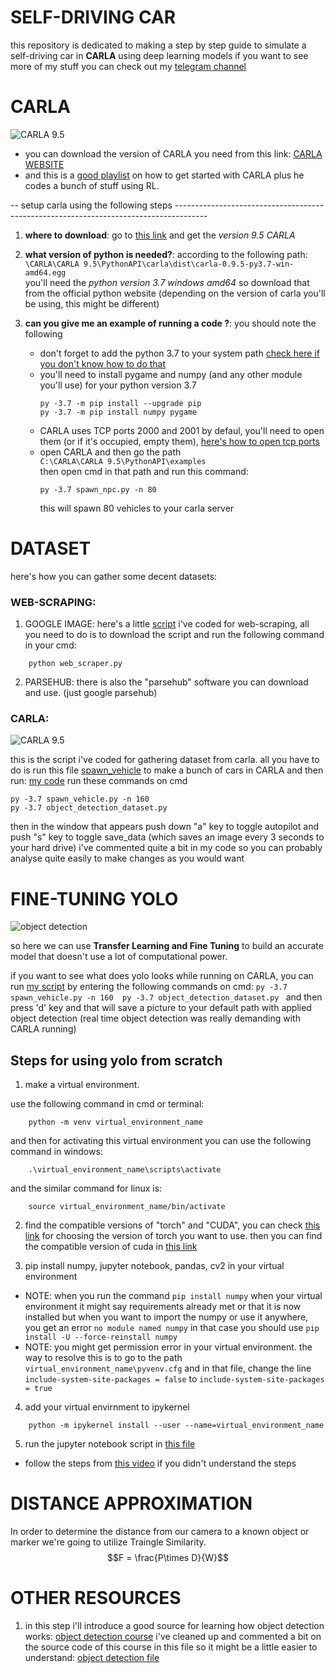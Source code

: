 # SELF-DRIVING CAR
 this repository is dedicated to making a step by step guide to simulate a self-driving car in **CARLA** using deep learning models 
 if you want to see more of my stuff you can check out my [telegram channel](https://t.me/engineering_stuff_69)

# CARLA

![CARLA 9.5](https://i.ibb.co/ysPTLMq/Untitled.png)

- you can download the version of CARLA you need from this link: [CARLA WEBSITE](https://carla.org/)
- and this is a [good playlist](https://www.youtube.com/playlist?list=PLQVvvaa0QuDeI12McNQdnTlWz9XlCa0uo) on how to get started with CARLA plus he codes a bunch of stuff using RL. 

-- setup carla using the following steps --------------------------------------------------------------------------------------

1. **where to download**: go to [this link](https://github.com/carla-simulator/carla/blob/master/Docs/download.md) and get the *version 9.5 CARLA*

2. **what version of python is needed?**: according to the following path: <br /> `\CARLA\CARLA 9.5\PythonAPI\carla\dist\carla-0.9.5-py3.7-win-amd64.egg` <br /> you'll need the *python version 3.7 windows amd64* so download that from the official python website (depending on the version of carla you'll be using, this might be different)

3. **can you give me an example of running a code ?**: you should note the following 
    - don't forget to add the python 3.7 to your system path [check here if you don't know how to do that](https://docs.microsoft.com/en-us/previous-versions/office/developer/sharepoint-2010/ee537574(v=office.14))
    - you'll need to install pygame and numpy (and any other module you'll use) for your python       version 3.7
      ```
      py -3.7 -m pip install --upgrade pip
      py -3.7 -m pip install numpy pygame 
      ```
    - CARLA uses TCP ports 2000 and 2001 by defaul, you'll need to open them (or if it's occupied, empty them), [here's how to open tcp ports](https://www.firehousesoftware.com/webhelp/FH/Content/FHEnterprise/FHEnterpriseInstallationGuide/24_StaticPort.htm)
    - open CARLA and then go the path <br /> `C:\CARLA\CARLA 9.5\PythonAPI\examples` <br /> then open cmd in that path and run this command: 
      ```
      py -3.7 spawn_npc.py -n 80
      ```
      this will spawn 80 vehicles to your carla server
    

# DATASET
here's how you can gather some decent datasets:
 
### WEB-SCRAPING:

1. GOOGLE IMAGE: here's a little [script](https://github.com/ArthasMenethil-A/CARLA/blob/main/other%20code/web_scraper.py) i've coded for web-scraping, all you need to do is to download the script and run the following command in your cmd:
```
    python web_scraper.py
```

2. PARSEHUB: there is also the "parsehub" software you can download and use. (just google parsehub)

### CARLA:

![CARLA 9.5](https://i.ibb.co/bdkMCbK/1245568.png)

this is the script i've coded for gathering dataset from carla. all you have to do is run this file [spawn_vehicle](https://github.com/ArthasMenethil-A/Self-driving-car/blob/main/CARLA%20CODES/spawn_npc.py) to make a bunch of cars in CARLA and then run: [my code](https://github.com/ArthasMenethil-A/CARLA/blob/main/CARLA%20CODES/object_detection_dataset.py)
run these commands on cmd 

    py -3.7 spawn_vehicle.py -n 160 
    py -3.7 object_detection_dataset.py 

then in the window that appears push down "a" key to toggle autopilot and push "s" key to toggle save_data (which saves an image every 3 seconds to your hard drive)
i've commented quite a bit in my code so you can probably analyse quite easily to make changes as you would want 

# FINE-TUNING YOLO

![object detection](https://i.ibb.co/ZL8dW5S/detected-picture.jpg)

so here we can use **Transfer Learning and Fine Tuning** to build an accurate model that doesn't use a lot of computational power. 

if you want to see what does yolo looks while running on CARLA, you can run [my script](https://github.com/ArthasMenethil-A/CARLA/blob/main/CARLA%20CODES/object_detection_dataset.py) by entering the following commands on cmd:
    ```
    py -3.7 spawn_vehicle.py -n 160 
    py -3.7 object_detection_dataset.py 
    ```
and then press 'd' key and that will save a picture to your default path with applied object detection (real time object detection was really demanding with CARLA running)

## Steps for using yolo from scratch

1. make a virtual environment.

use the following command in cmd or terminal: 
```
    python -m venv virtual_environment_name
```
and then for activating this virtual environment you can use the following command in windows: 
```
    .\virtual_environment_name\scripts\activate
```
and the similar command for linux is:
```
    source virtual_environment_name/bin/activate
```

2. find the compatible versions of "torch" and "CUDA", you can check [this link](https://pytorch.org/get-started/locally/) for choosing the version of torch you want to use. then you can find the compatible version of cuda in [this link](https://developer.nvidia.com/cuda-toolkit-archive)

3. pip install numpy, jupyter notebook, pandas, cv2 in your virtual environment
- NOTE: when you run the command `pip install numpy` when your virtual environment it might say requirements already met or that it is now installed but when you want to import the numpy or use it anywhere, you get an error `no module named numpy` in that case you should use `pip install -U --force-reinstall numpy`
- NOTE: you might get permission error in your virtual environment. the way to resolve this is to go to the path `virtual_environment_name\pyvenv.cfg` and in that file, change the line `include-system-site-packages = false` to `include-system-site-packages = true`

4. add your virtual envirnment to ipykernel 
```
    python -m ipykernel install --user --name=virtual_environment_name
```

5. run the jupyter notebook script in [this file](https://github.com/ArthasMenethil-A/Self-driving-car/blob/main/object%20detection/Yolo_Fine_Tuning.ipynb)  

- follow the steps from [this video](https://www.youtube.com/watch?v=tFNJGim3FXw&list=WL&index=1&t=1282s&ab_channel=NicholasRenotte) if you didn't understand the steps

# DISTANCE APPROXIMATION
In order to determine the distance from our camera to a known object or marker we're going to utilize Traingle Similarity. 
$$F = \frac{P\times D}{W}$$

# OTHER RESOURCES

1. in this step i'll introduce a good source for learning how object detection works: [object detection course](https://www.youtube.com/watch?v=yqkISICHH-U&ab_channel=NicholasRenotte)
i've cleaned up and commented a bit on the source code of this course in this file so it might be a little easier to understand: [object detection file](https://github.com/ArthasMenethil-A/CARLA/blob/main/object%20detection/Training_model.ipynb)

